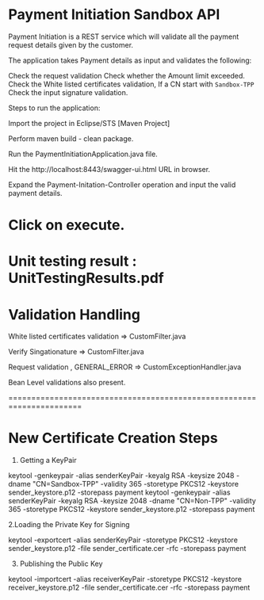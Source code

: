 # Payment Initiation Sandbox API

Payment Initiation is a REST service which will validate all the payment request details given by the customer.

The application takes Payment details as input and validates the following:

Check the request validation
Check whether the Amount limit exceeded.
Check the White listed certificates validation, If a CN start with `Sandbox-TPP`
Check the input signature validation.

Steps to run the application:

Import the project in Eclipse/STS [Maven Project]

Perform maven build - clean package.

Run the PaymentInitiationApplication.java file.

Hit the http://localhost:8443/swagger-ui.html URL in browser.

Expand the Payment-Initation-Controller operation and input the valid payment details.

Click on execute.
============================================================================
Unit testing result : UnitTestingResults.pdf 
============================================================================

# Validation Handling

White listed certificates validation => CustomFilter.java

Verify Singationature => CustomFilter.java

Request validation , GENERAL_ERROR => CustomExceptionHandler.java

Bean Level validations also present.

======================================================================

# New Certificate Creation Steps

1. Getting a KeyPair

keytool -genkeypair -alias senderKeyPair -keyalg RSA -keysize 2048 -dname "CN=Sandbox-TPP" -validity 365 -storetype PKCS12 -keystore sender_keystore.p12 -storepass payment
keytool -genkeypair -alias senderKeyPair -keyalg RSA -keysize 2048 -dname "CN=Non-TPP" -validity 365 -storetype PKCS12 -keystore sender_keystore.p12 -storepass payment

2.Loading the Private Key for Signing

keytool -exportcert -alias senderKeyPair -storetype PKCS12 -keystore sender_keystore.p12 -file sender_certificate.cer -rfc -storepass payment

3. Publishing the Public Key

keytool -importcert -alias receiverKeyPair -storetype PKCS12 -keystore receiver_keystore.p12 -file sender_certificate.cer -rfc -storepass payment

